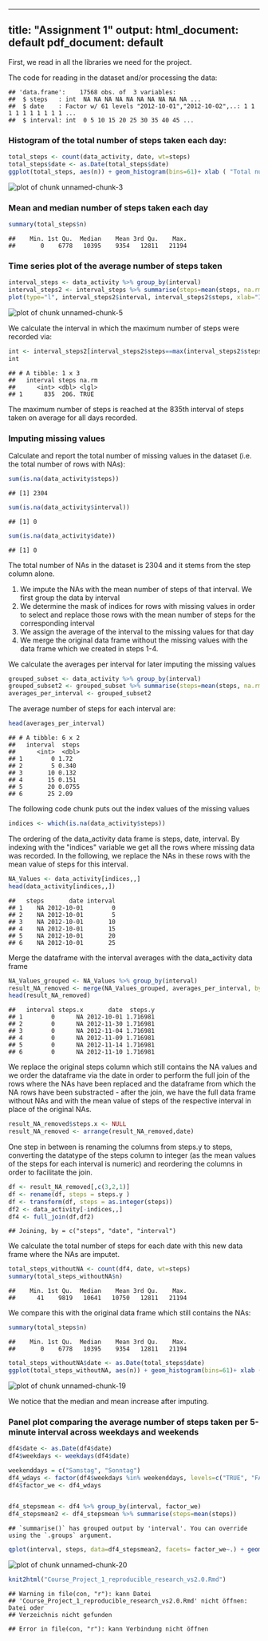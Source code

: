 
---
title: "Assignment 1"
output:
  html_document: default
  pdf_document: default
---
  
First, we read in all the libraries we need for the project. 






The code for reading in the dataset and/or processing the data:

```
## 'data.frame':	17568 obs. of  3 variables:
##  $ steps   : int  NA NA NA NA NA NA NA NA NA NA ...
##  $ date    : Factor w/ 61 levels "2012-10-01","2012-10-02",..: 1 1 1 1 1 1 1 1 1 1 ...
##  $ interval: int  0 5 10 15 20 25 30 35 40 45 ...
```
### Histogram of the total number of steps taken each day:


```r
total_steps <- count(data_activity, date, wt=steps)
total_steps$date <- as.Date(total_steps$date)
ggplot(total_steps, aes(n)) + geom_histogram(bins=61)+ xlab ( "Total number of steps on that day") + ylab("Count")
```

![plot of chunk unnamed-chunk-3](figure/unnamed-chunk-3-1.png)


### Mean and median number of steps taken each day


```r
summary(total_steps$n)
```

```
##    Min. 1st Qu.  Median    Mean 3rd Qu.    Max. 
##       0    6778   10395    9354   12811   21194
```


### Time series plot of the average number of steps taken

```r
interval_steps <- data_activity %>% group_by(interval)
interval_steps2 <- interval_steps %>% summarise(steps=mean(steps, na.rm=TRUE), na.rm=TRUE)
plot(type="l", interval_steps2$interval, interval_steps2$steps, xlab="Interval", ylab="Number of Steps")
```

![plot of chunk unnamed-chunk-5](figure/unnamed-chunk-5-1.png)

We calculate the interval in which the maximum number of steps were recorded via:

```r
int <- interval_steps2[interval_steps2$steps==max(interval_steps2$steps),]
int
```

```
## # A tibble: 1 x 3
##   interval steps na.rm
##      <int> <dbl> <lgl>
## 1      835  206. TRUE
```

The maximum number of steps is reached at the 835th interval of steps taken on average for all days recorded.

### Imputing missing values

Calculate and report the total number of missing values in the dataset (i.e. the total number of rows with NAs):

```r
sum(is.na(data_activity$steps))
```

```
## [1] 2304
```

```r
sum(is.na(data_activity$interval))
```

```
## [1] 0
```

```r
sum(is.na(data_activity$date))
```

```
## [1] 0
```
The total number of NAs in the dataset is 2304 and it stems from the step column alone.


1. We impute the NAs with the mean number of steps of that interval. We first group the data by interval
2. We determine the mask of indices for rows with missing values in order to select and replace those rows with the mean number of steps for the corresponding interval
3. We assign the average of the interval to the missing values for that day
4. We merge the original data frame without the missing values with the data frame which we created in steps 1-4. 


We calculate the averages per interval for later imputing the missing values

```r
grouped_subset <- data_activity %>% group_by(interval)
grouped_subset2 <- grouped_subset %>% summarise(steps=mean(steps, na.rm=TRUE))
averages_per_interval <- grouped_subset2
```

The average number of steps for each interval are:

```r
head(averages_per_interval)
```

```
## # A tibble: 6 x 2
##   interval  steps
##      <int>  <dbl>
## 1        0 1.72  
## 2        5 0.340 
## 3       10 0.132 
## 4       15 0.151 
## 5       20 0.0755
## 6       25 2.09
```

The following code chunk puts out the index values of the missing values


```r
indices <- which(is.na(data_activity$steps))
```

The ordering of the data_activity data frame is steps, date, interval. By indexing with the "indices" variable we get all the rows where missing data was recorded. In the following, we replace the NAs in these rows with the mean value of steps for this interval.

```r
NA_Values <- data_activity[indices,,]
head(data_activity[indices,,])
```

```
##   steps       date interval
## 1    NA 2012-10-01        0
## 2    NA 2012-10-01        5
## 3    NA 2012-10-01       10
## 4    NA 2012-10-01       15
## 5    NA 2012-10-01       20
## 6    NA 2012-10-01       25
```

Merge the dataframe with the interval averages with the data_activity data frame 

```r
NA_Values_grouped <- NA_Values %>% group_by(interval)
result_NA_removed <- merge(NA_Values_grouped, averages_per_interval, by="interval")
head(result_NA_removed)
```

```
##   interval steps.x       date  steps.y
## 1        0      NA 2012-10-01 1.716981
## 2        0      NA 2012-11-30 1.716981
## 3        0      NA 2012-11-04 1.716981
## 4        0      NA 2012-11-09 1.716981
## 5        0      NA 2012-11-14 1.716981
## 6        0      NA 2012-11-10 1.716981
```
We replace the original steps column which still contains the NA values and we order the dataframe via the date in order to perform the full join of the rows where the NAs have been replaced and the dataframe from which the NA rows have been substracted - after the join, we have the full data frame without NAs and with the mean value of steps of the respective interval in place of the original NAs. 

```r
result_NA_removed$steps.x <- NULL
result_NA_removed <- arrange(result_NA_removed,date)
```
One step in between is renaming the columns from steps.y to steps, converting the datatype of the steps column to integer (as the mean values of the steps for each interval is numeric) and reordering the columns in order to facilitate the join. 

```r
df <- result_NA_removed[,c(3,2,1)]
df <- rename(df, steps = steps.y )
df <- transform(df, steps = as.integer(steps))
df2 <- data_activity[-indices,,]
df4 <- full_join(df,df2)
```

```
## Joining, by = c("steps", "date", "interval")
```
We calculate the total number of steps for each date with this new data frame where the NAs are imputet. 

```r
total_steps_withoutNA <- count(df4, date, wt=steps)
summary(total_steps_withoutNA$n)
```

```
##    Min. 1st Qu.  Median    Mean 3rd Qu.    Max. 
##      41    9819   10641   10750   12811   21194
```
We compare this with the original data frame which still contains the NAs:

```r
summary(total_steps$n)
```

```
##    Min. 1st Qu.  Median    Mean 3rd Qu.    Max. 
##       0    6778   10395    9354   12811   21194
```

```r
total_steps_withoutNA$date <- as.Date(total_steps$date)
ggplot(total_steps_withoutNA, aes(n)) + geom_histogram(bins=61)+ xlab ( "Total number of steps - with NA imputed - on that day") + ylab("Count")
```

![plot of chunk unnamed-chunk-19](figure/unnamed-chunk-19-1.png)

We notice that the median and mean increase after imputing. 

### Panel plot comparing the average number of steps taken per 5-minute interval across weekdays and weekends

```r
df4$date <- as.Date(df4$date)
df4$weekdays <- weekdays(df4$date)

weekenddays = c("Samstag", "Sonntag")
df4_wdays <- factor(df4$weekdays %in% weekenddays, levels=c("TRUE", "FALSE"), labels=c("weekend","weekdays"))
df4$factor_we <- df4_wdays


df4_stepsmean <- df4 %>% group_by(interval, factor_we)
df4_stepsmean2 <- df4_stepsmean %>% summarise(steps=mean(steps))
```

```
## `summarise()` has grouped output by 'interval'. You can override using the `.groups` argument.
```

```r
qplot(interval, steps, data=df4_stepsmean2, facets= factor_we~.) + geom_line()+ xlab("Interval") + ylab("Number of Steps")
```

![plot of chunk unnamed-chunk-20](figure/unnamed-chunk-20-1.png)

```r
knit2html("Course_Project_1_reproducible_research_vs2.0.Rmd")
```

```
## Warning in file(con, "r"): kann Datei
## 'Course_Project_1_reproducible_research_vs2.0.Rmd' nicht öffnen: Datei oder
## Verzeichnis nicht gefunden
```

```
## Error in file(con, "r"): kann Verbindung nicht öffnen
```
